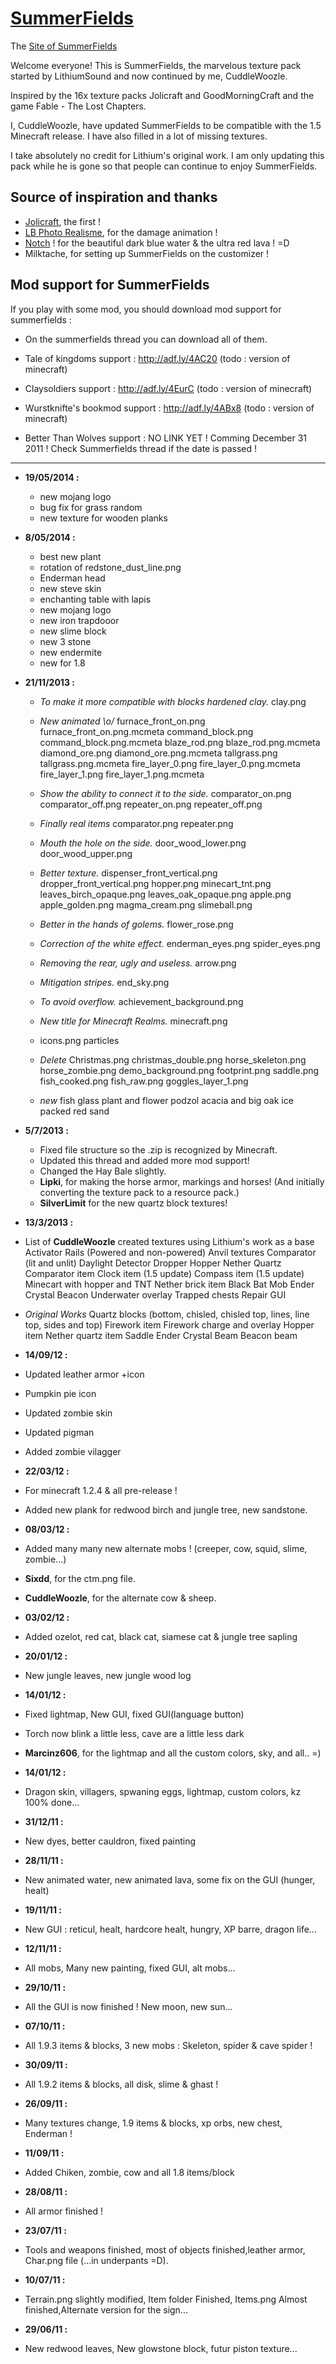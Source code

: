 [SummerFields][4]
=================

The [Site of SummerFields][4]

Welcome everyone! This is SummerFields, the marvelous texture pack
started by LithiumSound and now continued by me, CuddleWoozle.

Inspired by the 16x texture packs Jolicraft and GoodMorningCraft
and the game Fable - The Lost Chapters. 

I, CuddleWoozle, have updated SummerFields to be compatible with the 1.5 Minecraft release.  I have also filled in a lot of missing textures.

I take absolutely no credit for Lithium's original work.  I am only updating this pack while he is gone so that people can continue to enjoy SummerFields.

Source of inspiration and thanks
--------------------------------

* [Jolicraft][1], the first !
* [LB Photo Realisme][2], for the damage animation !
* [Notch][3] ! for the beautiful dark blue water & the ultra red lava ! =D
* Milktache, for setting up SummerFields on the customizer !

Mod support for SummerFields
----------------------------

If you play with some mod, you should download mod support for summerfields :
 - On the summerfields thread you can download all of them.

 - Tale of kingdoms support :
	http://adf.ly/4AC20 (todo : version of minecraft)

 - Claysoldiers support :
	http://adf.ly/4EurC (todo : version of minecraft)

 - Wurstknifte's bookmod support :
	http://adf.ly/4ABx8 (todo : version of minecraft)

 - Better Than Wolves support :
	NO LINK YET !
	Comming December 31 2011 ! 
	Check Summerfields thread if the date is passed !
    
----------------

 - **19/05/2014 :**
    - new mojang logo
    - bug fix for grass random
    - new texture for wooden planks

 - **8/05/2014 :**
    - best new plant
    - rotation of redstone_dust_line.png
    - Enderman head
    - new steve skin
    - enchanting table with lapis
    - new mojang logo
    - new iron trapdooor
    - new slime block
    - new 3 stone
    - new endermite
    - new for 1.8

 - **21/11/2013 :**
   - *To make it more compatible with blocks hardened clay.*
    clay.png
    
   - *New animated \o/*
    furnace_front_on.png
    furnace_front_on.png.mcmeta
    command_block.png
    command_block.png.mcmeta
    blaze_rod.png
    blaze_rod.png.mcmeta
    diamond_ore.png
    diamond_ore.png.mcmeta
    tallgrass.png
    tallgrass.png.mcmeta
    fire_layer_0.png
    fire_layer_0.png.mcmeta
    fire_layer_1.png
    fire_layer_1.png.mcmeta
  
   - *Show the ability to connect it to the side.*
    comparator_on.png
    comparator_off.png
    repeater_on.png
    repeater_off.png
  
   - *Finally real items*
    comparator.png
    repeater.png
  
   - *Mouth the hole on the side.*
    door_wood_lower.png
    door_wood_upper.png
  
   - *Better texture.*
    dispenser_front_vertical.png
    dropper_front_vertical.png
    hopper.png
    minecart_tnt.png
    leaves_birch_opaque.png
    leaves_oak_opaque.png
    apple.png
    apple_golden.png
    magma_cream.png
    slimeball.png
  
   - *Better in the hands of golems.*
    flower_rose.png
  
   - *Correction of the white effect.*
    enderman_eyes.png
    spider_eyes.png
  
   - *Removing the rear, ugly and useless.*
    arrow.png
  
   - *Mitigation stripes.*
    end_sky.png
  
   - *To avoid overflow.*
    achievement_background.png

   - *New title for Minecraft Realms.*
    minecraft.png
  
   - icons.png
    particles
  
   - *Delete*
    Christmas.png
    christmas_double.png
    horse_skeleton.png
    horse_zombie.png
    demo_background.png
    footprint.png
    saddle.png
    fish_cooked.png
    fish_raw.png
    goggles_layer_1.png
  
   - *new*
    fish
    glass
    plant and flower
    podzol
    acacia and big oak
    ice packed
    red sand
  
 - **5/7/2013 :**
   - Fixed file structure so the .zip is recognized by Minecraft.
   - Updated this thread and added more mod support!
   - Changed the Hay Bale slightly.
   - **Lipki**, for making the horse armor, markings and horses!  (And initially converting the texture pack to a resource pack.)
   - **SilverLimit** for the new quartz block textures!

 - **13/3/2013 :**
  - List of **CuddleWoozle** created textures using Lithium's work as a base
   Activator Rails (Powered and non-powered)
   Anvil textures
   Comparator (lit and unlit)
   Daylight Detector
   Dropper
   Hopper
   Nether Quartz
   Comparator item
   Clock item (1.5 update)
   Compass item (1.5 update)
   Minecart with hopper and TNT
   Nether brick item
   Black Bat Mob
   Ender Crystal
   Beacon
   Underwater overlay
   Trapped chests
   Repair GUI
  - *Original Works*
    Quartz blocks (bottom, chisled, chisled top, lines, line top, sides and top)
    Firework item
    Firework charge and overlay
    Hopper item
    Nether quartz item
    Saddle
    Ender Crystal Beam
    Beacon beam

 - **14/09/12 :**
  - Updated leather armor +icon
  - Pumpkin pie icon
  - Updated zombie skin
  - Updated pigman
  - Added zombie vilagger

 - **22/03/12 :**
  - For minecraft 1.2.4 & all pre-release !
  - Added new plank for redwood birch and jungle tree, new sandstone.

 - **08/03/12 :**
  - Added many many new alternate mobs !
  (creeper, cow, squid, slime, zombie...)
  - **Sixdd**, for the ctm.png file.
  - **CuddleWoozle**, for the alternate cow & sheep.

 - **03/02/12 :**
  - Added ozelot, red cat, black cat, siamese cat & jungle tree sapling

 - **20/01/12 :**
  - New jungle leaves, new jungle wood log

 - **14/01/12 :**
  - Fixed lightmap, New GUI, fixed GUI(language button)
  - Torch now blink a little less, cave are a little less dark
  - **Marcinz606**, for the lightmap and all the custom colors, sky, and all.. =)

 - **14/01/12 :**
  - Dragon skin, villagers, spwaning eggs, lightmap, custom colors, kz 100% done...

 - **31/12/11 :**
  - New dyes, better cauldron, fixed painting

 - **28/11/11 :**
  - New animated water, new animated lava, some fix on the GUI (hunger, healt)

 - **19/11/11 :**
  - New GUI : reticul, healt, hardcore healt, hungry, XP barre, dragon life...

 - **12/11/11 :**
  - All mobs, Many new painting, fixed GUI, alt mobs...

 - **29/10/11 :**
  - All the GUI is now finished ! New moon, new sun...

 - **07/10/11 :**
  - All 1.9.3 items & blocks, 3 new mobs : Skeleton, spider & cave spider !

 - **30/09/11 :**
  - All 1.9.2 items & blocks, all disk, slime & ghast !

 - **26/09/11 :**
  - Many textures change, 1.9 items & blocks, xp orbs, new chest, Enderman !

 - **11/09/11 :**
  - Added Chiken, zombie, cow and all 1.8 items/block

 - **28/08/11 :**
  - All armor finished !

 - **23/07/11 :**
  - Tools and weapons finished, most of objects finished,leather armor, Char.png file (...in underpants =D).

 - **10/07/11 :**
  - Terrain.png slightly modified, Item folder Finished, Items.png Almost finished,Alternate version for the sign...

 - **29/06/11 :**
  - New redwood leaves, New glowstone block, futur piston texture...


  [1]: http://www.jolicraft.com/
  [2]: http://www.minecraftforum.net/viewtopic.php?t=136785
  [3]: http://www.minecraft.net
  [4]: http://cuddlewoozle.github.io/SummerFields/

